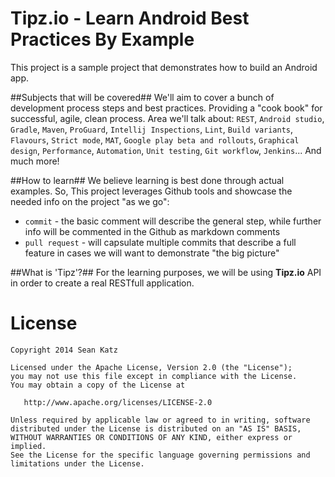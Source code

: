 Tipz.io - Learn Android Best Practices By Example
======================================

This project is a sample project that demonstrates how to build an Android app.

##Subjects that will be covered##
We'll aim to cover a bunch of development process steps and best practices. Providing a "cook book" for successful, agile, clean process. Area we'll talk about: `REST`, `Android studio`, `Gradle`, `Maven`, `ProGuard`, `Intellij Inspections`, `Lint`, `Build variants`, `Flavours`, `Strict mode`, `MAT`, `Google play beta and rollouts`, `Graphical design`, `Performance`, `Automation`, `Unit testing`, `Git workflow`, `Jenkins`... And much more!

##How to learn##
We believe learning is best done through actual examples. So, This project leverages Github tools and showcase the needed info on the project "as we go":
  - `commit` - the basic comment will describe the general step, while further info will be commented in the Github as markdown comments
  - `pull request` - will capsulate multiple commits that describe a full feature in cases we will want to demonstrate "the big picture"

##What is 'Tipz'?##
For the learning purposes, we will be using **Tipz.io** API in order to create a real RESTfull application.



License
=======

    Copyright 2014 Sean Katz

    Licensed under the Apache License, Version 2.0 (the "License");
    you may not use this file except in compliance with the License.
    You may obtain a copy of the License at

       http://www.apache.org/licenses/LICENSE-2.0

    Unless required by applicable law or agreed to in writing, software
    distributed under the License is distributed on an "AS IS" BASIS,
    WITHOUT WARRANTIES OR CONDITIONS OF ANY KIND, either express or implied.
    See the License for the specific language governing permissions and
    limitations under the License.
